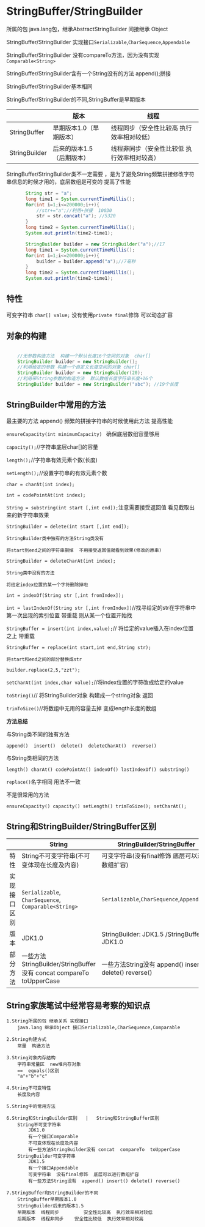 # StringBuffer/StringBuilder

所属的包  java.lang包，继承AbstractStringBuilder 间接继承 Object 
		
StringBuffer/StringBuilder 实现接口`Serializable`,`CharSequence`,`Appendable`

StringBuffer/StringBuilder 没有compareTo方法，因为没有实现`Comparable<String>`

StringBuffer/StringBuilder含有一个String没有的方法 append();拼接

StringBuffer/StringBuilder基本相同

StringBuffer/StringBuilder的不同,StringBuffer是早期版本

|               | 版本                      | 线程                                         |
| ------------- | ------------------------- | -------------------------------------------- |
| StringBuffer  | 早期版本1.0（早期版本）   | 线程同步（安全性比较高  执行效率相对较低）   |
| StringBuilder | 后来的版本1.5（后期版本） | 线程非同步（安全性比较低  执行效率相对较高） |

StringBuffer/StringBuilder类不一定需要 ，是为了避免String频繁拼接修改字符串信息的时候才用的，底层数组是可变的  提高了性能
```java
       String str = "a";
       long time1 = System.currentTimeMillis();
       for(int i=1;i<=200000;i++){
           //str+="a";//利用+拼接  10030
           str = str.concat("a"); //5320
       }
       long time2 = System.currentTimeMillis();
       System.out.println(time2-time1);

       StringBuilder builder = new StringBuilder("a");//17
       long time1 = System.currentTimeMillis();
       for(int i=1;i<=200000;i++){
           builder = builder.append("a");//7毫秒
       }
       long time2 = System.currentTimeMillis();
       System.out.println(time2-time1);
```

## 特性

可变字符串  `char[] value;` 没有使用`private final`修饰  可以动态扩容
		
## 对象的构建

```java

    //无参数构造方法  构建一个默认长度16个空间的对象  char[]
    StringBuilder builder = new StringBuilder();
    //利用给定的参数 构建一个自定义长度空间的对象 char[]
    StringBuilder builder = new StringBuilder(20);
    //利用带String参数的构造方法  默认数组长度字符串长度+16个
    StringBuilder builder = new StringBuilder("abc"); //19个长度

```
## StringBuilder中常用的方法

最主要的方法 append()  频繁的拼接字符串的时候使用此方法 提高性能

`ensureCapacity(int minimumCapacity) ` 确保底层数组容量够用

`capacity();`//字符串底层char[]的容量

`length();`//字符串有效元素个数(长度)

`setLength();`//设置字符串的有效元素个数

`char = charAt(int index);`

`int = codePointAt(int index);`

`String = substring(int start [,int end]);`注意需要接受返回值 看见截取出来的新字符串效果
 
`StringBuilder = delete(int start [,int end]);`

    StringBuilder类中独有的方法String类没有

    将start到end之间的字符串删掉  不用接受返回值就看到效果(修改的原串)

`StringBuilder = deleteCharAt(int index);`

    String类中没有的方法

    将给定index位置的某一个字符删除掉啦

`int = indexOf(String str [,int fromIndex]);`

`int = lastIndexOf(String str [,int fromIndex])`//找寻给定的str在字符串中第一次出现的索引位置  带重载 则从某一个位置开始找
    
`StringBuffer = insert(int index,value);`// 将给定的value插入在index位置之上 带重载
   
`StringBuffer = replace(int start,int end,String str);`

    将start和end之间的部分替换成str

    builder.replace(2,5,"zzt");

`setCharAt(int index,char value);`//将index位置的字符改成给定的value
    
`toString()`// 将StringBuilder对象 构建成一个string对象 返回
   
`trimToSize()`//将数组中无用的容量去掉  变成length长度的数组

**方法总结**

与String类不同的独有方法

`append()  insert()  delete()  deleteCharAt()  reverse()`

与String类相同的方法

`length() charAt() codePointAt() indexOf() lastIndexOf() substring()`

`replace()`名字相同 用法不一致

不是很常用的方法

`ensureCapacity() capacity() setLength() trimToSize(); setCharAt();`

## String和StringBuilder/StringBuffer区别

|              | String                                                                | StringBuilder/StringBuffer                               |
| ------------ | --------------------------------------------------------------------- | -------------------------------------------------------- |
| 特性         | String不可变字符串(不可变体现在长度及内容)                            | 可变字符串(没有final修饰  底层可以进行数组扩容)          |
| 实现接口区别 | `Serializable`, `CharSequence`, `Comparable<String>`                  | `Serializable`,`CharSequence`,`Appendable`               |
| 版本         | JDK1.0                                                                | StringBuilder: JDK1.5 /StringBuffer: JDK1.0              |
| 部分方法     | 一些方法StringBuilder/StringBuffer没有 concat  compareTo  toUpperCase | 一些方法String没有  append() insert() delete() reverse() |


## **String家族笔试中经常容易考察的知识点**
    1.String所属的包 继承关系 实现接口
        java.lang 继承Object 接口Serializable,CharSequence,Comparable

    2.String构建方式
        常量  构造方法  

    3.String对象内存结构
        字符串常量区  new堆内存对象
        ==  equals()区别
        "a"+"b"+"c"

    4.String不可变特性
        长度及内容

    5.String中的常用方法

    6.String和StringBuilder区别   |   String和StringBuffer区别
        String不可变字符串
            JDK1.0
            有一个接口Comparable
            不可变体现在长度及内容
            有一些方法StringBuilder没有 concat  compareTo  toUpperCase
        StringBuilder可变字符串
            JDK1.5
            有一个接口Appendable
            可变字符串  没有final修饰  底层可以进行数组扩容
            有一些方法String没有  append() insert() delete() reverse()

    7.StringBuffer和StringBuilder的不同
        StringBuffer早期版本1.0
        StringBuilder后来的版本1.5
        早期版本  线程同步   	   安全性比较高  执行效率相对较低
        后期版本  线程非同步    安全性比较低  执行效率相对较高